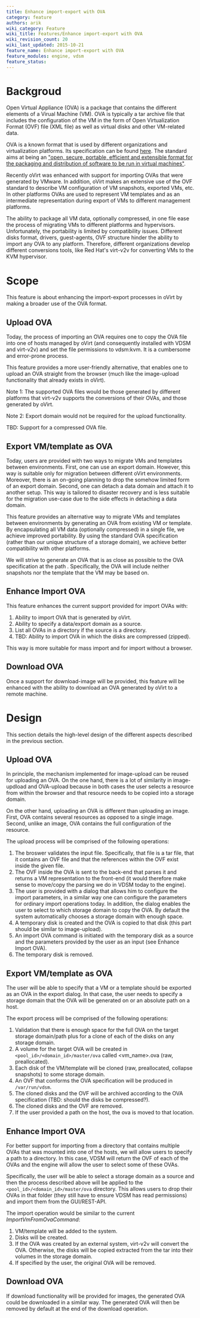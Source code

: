 ```yaml
---
title: Enhance import-export with OVA
category: feature
authors: arik
wiki_category: Feature
wiki_title: Features/Enhance import-export with OVA
wiki_revision_count: 20
wiki_last_updated: 2015-10-21
feature_name: Enhance import-export with OVA
feature_modules: engine, vdsm
feature_status: 
---
```


# Backgroud
Open Virtual Appliance (OVA) is a package that contains the different elements of a Virual Machine (VM). OVA is typically a tar archive file that includes the configuration of the VM in the form of Open Virtualization Format (OVF) file (XML file) as well as virtual disks and other VM-related data.  

OVA is a known format that is used by different organizations and virtualization platforms. Its specification can be found [here](http://www.dmtf.org/standards/ovf). The standard aims at being an ["open, secure, portable, efficient and extensible format for the packaging and distribution of software to be run in virtual machines"](https://en.wikipedia.org/wiki/Open_Virtualization_Format).  

Recently oVirt was enhanced with support for importing OVAs that were generated by VMware. In addition, oVirt makes an extensive use of the OVF standard to describe VM configuration of VM snapshots, exported VMs, etc. In other platforms OVAs are used to represent VM templates and as an intermediate representation during export of VMs to different management platforms.  

The ability to package all VM data, optionally compressed, in one file ease the process of migrating VMs to different platforms and hypervisors. Unfortunately, the portability is limited by compatibility issues. Different disks format, drivers, guest-agents, OVF structure hinder the ability to import any OVA to any platform. Therefore, different organizations develop different conversions tools, like Red Hat's virt-v2v for converting VMs to the KVM hypervisor.   

# Scope
This feature is about enhancing the import-export processes in oVirt by making a broader use of the OVA format.  

## Upload OVA
Today, the process of importing an OVA requires one to copy the OVA file into one of hosts managed by oVirt (and consequently installed with VDSM and virt-v2v) and set the file permissions to vdsm:kvm. It is a cumbersome and error-prone process.  

This feature provides a more user-friendly alternative, that enables one to upload an OVA straight from the browser (much like the image-upload functionality that already exists in oVirt).  

Note 1: The supported OVA files would be those generated by different platforms that virt-v2v supports the conversions of their OVAs, and those generated by oVirt.  

Note 2: Export domain would not be required for the upload functionality.  

TBD: Support for a compressed OVA file.

## Export VM/template as OVA
Today, users are provided with two ways to migrate VMs and templates between environments. First, one can use an export domain. However, this way is suitable only for migration between different oVirt environments. Moreover, there is an on-going planning to drop the somehow limited form of an export domain. Second, one can detach a data domain and attach it to another setup. This way is tailored to disaster recovery and is less suitable for the migration use-case due to the side effects in detaching a data domain.  

This feature provides an alternative way to migrate VMs and templates between environments by generating an OVA from existing VM or template. By encapsulating all VM data (optionally compressed) in a single file, we achieve improved portability. By using the standard OVA specification (rather than our unique structure of a storage domain), we achieve better compatibility with other platforms.  

We will strive to generate an OVA that is as close as possible to the OVA specification at the path . Specifically, the OVA will include neither snapshots nor the template that the VM may be based on.  

## Enhance Import OVA
This feature enhances the current support provided for import OVAs with:  
1. Ability to import OVA that is generated by oVirt.  
2. Ability to specify a data/export domain as a source.  
3. List all OVAs in a directory if the source is a directory.  
4. TBD: Ability to import OVA in which the disks are compressed (zipped).  

This way is more suitable for mass import and for import without a browser.

## Download OVA
Once a support for download-image will be provided, this feature will be enhanced with the ability to download an OVA generated by oVirt to a remote machine.    

# Design
This section details the high-level design of the different aspects described in the previous section.

## Upload OVA
In principle, the mechanism implemented for image-upload can be reused for uploading an OVA. On the one hand, there is a lot of similarity in image-updload and OVA-upload because in both cases the user selects a resource from within the browser and that resource needs to be copied into a storage domain.  

On the other hand, uploading an OVA is different than uploading an image. First, OVA contains several resources as opposed to a single image. Second, unlike an image, OVA contains the full configuration of the resource.  

The upload process will be comprised of the following operations:  
1. The broswer validates the input file. Specifically, that file is a tar file, that it contains an OVF file and that the references within the OVF exist inside the given file.  
2. The OVF inside the OVA is sent to the back-end that parses it and returns a VM representation to the front-end (it would therefore make sense to move/copy the parsing we do in VDSM today to the engine).  
3. The user is provided with a dialog that allows him to configure the import parameters, in a similar way one can configure the parameters for ordinary import operations today. In addition, the dialog enables the user to select to which storage domain to copy the OVA. By default the system automatically chooses a storage domain with enough space.  
4. A temporary disk is created and the OVA is copied to that disk (this part should be similar to image-upload).  
5. An import OVA command is initiated with the temporary disk as a source and the parameters provided by the user as an input (see Enhance Import OVA).  
6. The temporary disk is removed.  

## Export VM/template as OVA
The user will be able to specify that a VM or a template should be exported as an OVA in the export dialog. In that case, the user needs to specify a storage domain that the OVA will be generated on or an absolute path on a host.  

The export process will be comprised of the following operations:  
1. Validation that there is enough space for the full OVA on the target storage domain/path plus for a clone of each of the disks on any storage domain.  
2. A volume for the target OVA will be created in ```<pool_id>/<domain_id>/master/ova``` called <vm_name>.ova (raw, preallocated).
3. Each disk of the VM/template will be cloned (raw, preallocated, collapse snapshots) to some storage domain.
4. An OVF that conforms the OVA specification will be produced in ```/var/run/vdsm```.  
5. The cloned disks and the OVF will be archived according to the OVA specification (TBD: should the disks be compressed?).  
6. The cloned disks and the OVF are removed.  
7. If the user provided a path on the host, the ova is moved to that location.  

## Enhance Import OVA
For better support for importing from a directory that contains multiple OVAs that was mounted into one of the hosts, we will allow users to specify a path to a directory. In this case, VDSM will return the OVF of each of the OVAs and the engine will allow the user to select some of these OVAs.  

Specifically, the user will be able to select a storage domain as a source and then the process described above will be applied to the ```<pool_id>/<domain_id>/master/ova``` directory. This allows users to drop their OVAs in that folder (they still have to ensure VDSM has read permissions) and import them from the GUI/REST-API.  

The import operation would be similar to the current _ImportVmFromOvaCommand_:
1. VM/template will be added to the system.  
2. Disks will be created.  
3. If the OVA was created by an external system, virt-v2v will convert the OVA. Otherwise, the disks will be copied extracted from the tar into their volumes in the storage domain.  
4. If specified by the user, the original OVA will be removed.  

## Download OVA
If download functionality will be provided for images, the generated OVA could be downloaded in a similar way. The generated OVA will then be removed by default at the end of the download operation.  
